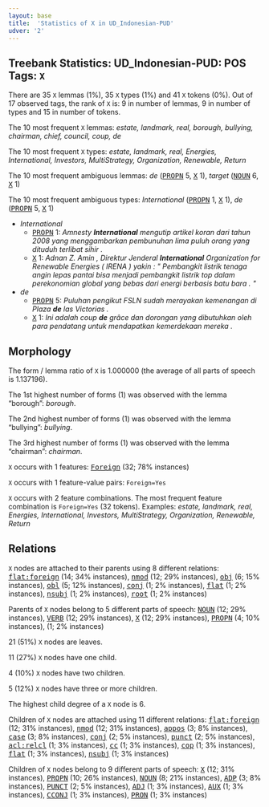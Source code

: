 ```yaml
---
layout: base
title:  'Statistics of X in UD_Indonesian-PUD'
udver: '2'
---
```


## Treebank Statistics: UD_Indonesian-PUD: POS Tags: `X`

There are 35 `X` lemmas (1%), 35 `X` types (1%) and 41 `X` tokens (0%).
Out of 17 observed tags, the rank of `X` is: 9 in number of lemmas, 9 in number of types and 15 in number of tokens.

The 10 most frequent `X` lemmas: <em>estate, landmark, real, borough, bullying, chairman, chief, council, coup, de</em>

The 10 most frequent `X` types:  <em>estate, landmark, real, Energies, International, Investors, MultiStrategy, Organization, Renewable, Return</em>

The 10 most frequent ambiguous lemmas: <em>de</em> (<tt><a href="id_pud-pos-PROPN.html">PROPN</a></tt> 5, <tt><a href="id_pud-pos-X.html">X</a></tt> 1), <em>target</em> (<tt><a href="id_pud-pos-NOUN.html">NOUN</a></tt> 6, <tt><a href="id_pud-pos-X.html">X</a></tt> 1)

The 10 most frequent ambiguous types:  <em>International</em> (<tt><a href="id_pud-pos-PROPN.html">PROPN</a></tt> 1, <tt><a href="id_pud-pos-X.html">X</a></tt> 1), <em>de</em> (<tt><a href="id_pud-pos-PROPN.html">PROPN</a></tt> 5, <tt><a href="id_pud-pos-X.html">X</a></tt> 1)


* <em>International</em>
  * <tt><a href="id_pud-pos-PROPN.html">PROPN</a></tt> 1: <em>Amnesty <b>International</b> mengutip artikel koran dari tahun 2008 yang menggambarkan pembunuhan lima puluh orang yang dituduh terlibat sihir .</em>
  * <tt><a href="id_pud-pos-X.html">X</a></tt> 1: <em>Adnan Z. Amin , Direktur Jenderal <b>International</b> Organization for Renewable Energies ( IRENA ) yakin : " Pembangkit listrik tenaga angin lepas pantai bisa menjadi pembangkit listrik top dalam perekonomian global yang bebas dari energi berbasis batu bara . "</em>
* <em>de</em>
  * <tt><a href="id_pud-pos-PROPN.html">PROPN</a></tt> 5: <em>Puluhan pengikut FSLN sudah merayakan kemenangan di Plaza <b>de</b> las Victorias .</em>
  * <tt><a href="id_pud-pos-X.html">X</a></tt> 1: <em>Ini adalah coup <b>de</b> grâce dan dorongan yang dibutuhkan oleh para pendatang untuk mendapatkan kemerdekaan mereka .</em>

## Morphology

The form / lemma ratio of `X` is 1.000000 (the average of all parts of speech is 1.137196).

The 1st highest number of forms (1) was observed with the lemma “borough”: <em>borough</em>.

The 2nd highest number of forms (1) was observed with the lemma “bullying”: <em>bullying</em>.

The 3rd highest number of forms (1) was observed with the lemma “chairman”: <em>chairman</em>.

`X` occurs with 1 features: <tt><a href="id_pud-feat-Foreign.html">Foreign</a></tt> (32; 78% instances)

`X` occurs with 1 feature-value pairs: `Foreign=Yes`

`X` occurs with 2 feature combinations.
The most frequent feature combination is `Foreign=Yes` (32 tokens).
Examples: <em>estate, landmark, real, Energies, International, Investors, MultiStrategy, Organization, Renewable, Return</em>


## Relations

`X` nodes are attached to their parents using 8 different relations: <tt><a href="id_pud-dep-flat-foreign.html">flat:foreign</a></tt> (14; 34% instances), <tt><a href="id_pud-dep-nmod.html">nmod</a></tt> (12; 29% instances), <tt><a href="id_pud-dep-obj.html">obj</a></tt> (6; 15% instances), <tt><a href="id_pud-dep-obl.html">obl</a></tt> (5; 12% instances), <tt><a href="id_pud-dep-conj.html">conj</a></tt> (1; 2% instances), <tt><a href="id_pud-dep-flat.html">flat</a></tt> (1; 2% instances), <tt><a href="id_pud-dep-nsubj.html">nsubj</a></tt> (1; 2% instances), <tt><a href="id_pud-dep-root.html">root</a></tt> (1; 2% instances)

Parents of `X` nodes belong to 5 different parts of speech: <tt><a href="id_pud-pos-NOUN.html">NOUN</a></tt> (12; 29% instances), <tt><a href="id_pud-pos-VERB.html">VERB</a></tt> (12; 29% instances), <tt><a href="id_pud-pos-X.html">X</a></tt> (12; 29% instances), <tt><a href="id_pud-pos-PROPN.html">PROPN</a></tt> (4; 10% instances),  (1; 2% instances)

21 (51%) `X` nodes are leaves.

11 (27%) `X` nodes have one child.

4 (10%) `X` nodes have two children.

5 (12%) `X` nodes have three or more children.

The highest child degree of a `X` node is 6.

Children of `X` nodes are attached using 11 different relations: <tt><a href="id_pud-dep-flat-foreign.html">flat:foreign</a></tt> (12; 31% instances), <tt><a href="id_pud-dep-nmod.html">nmod</a></tt> (12; 31% instances), <tt><a href="id_pud-dep-appos.html">appos</a></tt> (3; 8% instances), <tt><a href="id_pud-dep-case.html">case</a></tt> (3; 8% instances), <tt><a href="id_pud-dep-conj.html">conj</a></tt> (2; 5% instances), <tt><a href="id_pud-dep-punct.html">punct</a></tt> (2; 5% instances), <tt><a href="id_pud-dep-acl-relcl.html">acl:relcl</a></tt> (1; 3% instances), <tt><a href="id_pud-dep-cc.html">cc</a></tt> (1; 3% instances), <tt><a href="id_pud-dep-cop.html">cop</a></tt> (1; 3% instances), <tt><a href="id_pud-dep-flat.html">flat</a></tt> (1; 3% instances), <tt><a href="id_pud-dep-nsubj.html">nsubj</a></tt> (1; 3% instances)

Children of `X` nodes belong to 9 different parts of speech: <tt><a href="id_pud-pos-X.html">X</a></tt> (12; 31% instances), <tt><a href="id_pud-pos-PROPN.html">PROPN</a></tt> (10; 26% instances), <tt><a href="id_pud-pos-NOUN.html">NOUN</a></tt> (8; 21% instances), <tt><a href="id_pud-pos-ADP.html">ADP</a></tt> (3; 8% instances), <tt><a href="id_pud-pos-PUNCT.html">PUNCT</a></tt> (2; 5% instances), <tt><a href="id_pud-pos-ADJ.html">ADJ</a></tt> (1; 3% instances), <tt><a href="id_pud-pos-AUX.html">AUX</a></tt> (1; 3% instances), <tt><a href="id_pud-pos-CCONJ.html">CCONJ</a></tt> (1; 3% instances), <tt><a href="id_pud-pos-PRON.html">PRON</a></tt> (1; 3% instances)

